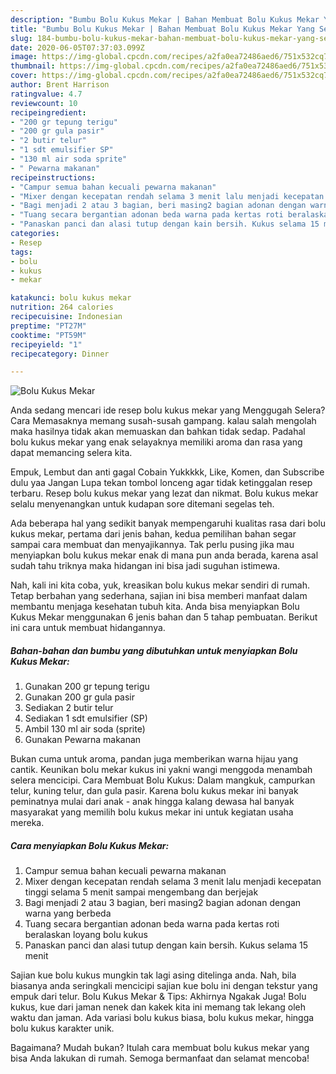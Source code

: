 ```yaml
---
description: "Bumbu Bolu Kukus Mekar | Bahan Membuat Bolu Kukus Mekar Yang Sedap"
title: "Bumbu Bolu Kukus Mekar | Bahan Membuat Bolu Kukus Mekar Yang Sedap"
slug: 184-bumbu-bolu-kukus-mekar-bahan-membuat-bolu-kukus-mekar-yang-sedap
date: 2020-06-05T07:37:03.099Z
image: https://img-global.cpcdn.com/recipes/a2fa0ea72486aed6/751x532cq70/bolu-kukus-mekar-foto-resep-utama.jpg
thumbnail: https://img-global.cpcdn.com/recipes/a2fa0ea72486aed6/751x532cq70/bolu-kukus-mekar-foto-resep-utama.jpg
cover: https://img-global.cpcdn.com/recipes/a2fa0ea72486aed6/751x532cq70/bolu-kukus-mekar-foto-resep-utama.jpg
author: Brent Harrison
ratingvalue: 4.7
reviewcount: 10
recipeingredient:
- "200 gr tepung terigu"
- "200 gr gula pasir"
- "2 butir telur"
- "1 sdt emulsifier SP"
- "130 ml air soda sprite"
- " Pewarna makanan"
recipeinstructions:
- "Campur semua bahan kecuali pewarna makanan"
- "Mixer dengan kecepatan rendah selama 3 menit lalu menjadi kecepatan tinggi selama 5 menit sampai mengembang dan berjejak"
- "Bagi menjadi 2 atau 3 bagian, beri masing2 bagian adonan dengan warna yang berbeda"
- "Tuang secara bergantian adonan beda warna pada kertas roti beralaskan loyang bolu kukus"
- "Panaskan panci dan alasi tutup dengan kain bersih. Kukus selama 15 menit"
categories:
- Resep
tags:
- bolu
- kukus
- mekar

katakunci: bolu kukus mekar 
nutrition: 264 calories
recipecuisine: Indonesian
preptime: "PT27M"
cooktime: "PT59M"
recipeyield: "1"
recipecategory: Dinner

---
```



![Bolu Kukus Mekar](https://img-global.cpcdn.com/recipes/a2fa0ea72486aed6/751x532cq70/bolu-kukus-mekar-foto-resep-utama.jpg)

Anda sedang mencari ide resep bolu kukus mekar yang Menggugah Selera? Cara Memasaknya memang susah-susah gampang. kalau salah mengolah maka hasilnya tidak akan memuaskan dan bahkan tidak sedap. Padahal bolu kukus mekar yang enak selayaknya memiliki aroma dan rasa yang dapat memancing selera kita.

Empuk, Lembut dan anti gagal Cobain Yukkkkk, Like, Komen, dan Subscribe dulu yaa Jangan Lupa tekan tombol lonceng agar tidak ketinggalan resep terbaru. Resep bolu kukus mekar yang lezat dan nikmat. Bolu kukus mekar selalu menyenangkan untuk kudapan sore ditemani segelas teh.

Ada beberapa hal yang sedikit banyak mempengaruhi kualitas rasa dari bolu kukus mekar, pertama dari jenis bahan, kedua pemilihan bahan segar sampai cara membuat dan menyajikannya. Tak perlu pusing jika mau menyiapkan bolu kukus mekar enak di mana pun anda berada, karena asal sudah tahu triknya maka hidangan ini bisa jadi suguhan istimewa.


Nah, kali ini kita coba, yuk, kreasikan bolu kukus mekar sendiri di rumah. Tetap berbahan yang sederhana, sajian ini bisa memberi manfaat dalam membantu menjaga kesehatan tubuh kita. Anda bisa menyiapkan Bolu Kukus Mekar menggunakan 6 jenis bahan dan 5 tahap pembuatan. Berikut ini cara untuk membuat hidangannya.

<!--inarticleads1-->

##### Bahan-bahan dan bumbu yang dibutuhkan untuk menyiapkan Bolu Kukus Mekar:

1. Gunakan 200 gr tepung terigu
1. Gunakan 200 gr gula pasir
1. Sediakan 2 butir telur
1. Sediakan 1 sdt emulsifier (SP)
1. Ambil 130 ml air soda (sprite)
1. Gunakan  Pewarna makanan


Bukan cuma untuk aroma, pandan juga memberikan warna hijau yang cantik. Keunikan bolu mekar kukus ini yakni wangi menggoda menambah selera mencicipi. Cara Membuat Bolu Kukus: Dalam mangkuk, campurkan telur, kuning telur, dan gula pasir. Karena bolu kukus mekar ini banyak peminatnya mulai dari anak - anak hingga kalang dewasa hal banyak masyarakat yang memilih bolu kukus mekar ini untuk kegiatan usaha mereka. 

<!--inarticleads2-->

##### Cara menyiapkan Bolu Kukus Mekar:

1. Campur semua bahan kecuali pewarna makanan
1. Mixer dengan kecepatan rendah selama 3 menit lalu menjadi kecepatan tinggi selama 5 menit sampai mengembang dan berjejak
1. Bagi menjadi 2 atau 3 bagian, beri masing2 bagian adonan dengan warna yang berbeda
1. Tuang secara bergantian adonan beda warna pada kertas roti beralaskan loyang bolu kukus
1. Panaskan panci dan alasi tutup dengan kain bersih. Kukus selama 15 menit


Sajian kue bolu kukus mungkin tak lagi asing ditelinga anda. Nah, bila biasanya anda seringkali mencicipi sajian kue bolu ini dengan tekstur yang empuk dari telur. Bolu Kukus Mekar &amp; Tips: Akhirnya Ngakak Juga! Bolu kukus, kue dari jaman nenek dan kakek kita ini memang tak lekang oleh waktu dan jaman. Ada variasi bolu kukus biasa, bolu kukus mekar, hingga bolu kukus karakter unik. 

Bagaimana? Mudah bukan? Itulah cara membuat bolu kukus mekar yang bisa Anda lakukan di rumah. Semoga bermanfaat dan selamat mencoba!
